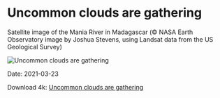# Uncommon clouds are gathering

Satellite image of the Mania River in Madagascar (© NASA Earth Observatory image by Joshua Stevens, using Landsat data from the US Geological Survey)

![Uncommon clouds are gathering](https://bing.com/th?id=OHR.LoftedMadagascar_EN-US9720623596_UHD.jpg&rf=LaDigue_UHD.jpg&pid=hp&w=1024&h=576)

Date: 2021-03-23

Download 4k: [Uncommon clouds are gathering](https://bing.com/th?id=OHR.LoftedMadagascar_EN-US9720623596_UHD.jpg&rf=LaDigue_UHD.jpg&pid=hp&w=3840&h=2160)

